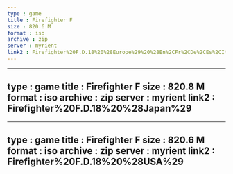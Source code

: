 ```yaml
---
type : game
title : Firefighter F
size : 820.6 M
format : iso
archive : zip
server : myrient
link2 : Firefighter%20F.D.18%20%28Europe%29%20%28En%2CFr%2CDe%2CEs%2CIt%29
---
```

---
type : game
title : Firefighter F
size : 820.8 M
format : iso
archive : zip
server : myrient
link2 : Firefighter%20F.D.18%20%28Japan%29
---
---
type : game
title : Firefighter F
size : 820.6 M
format : iso
archive : zip
server : myrient
link2 : Firefighter%20F.D.18%20%28USA%29
---
